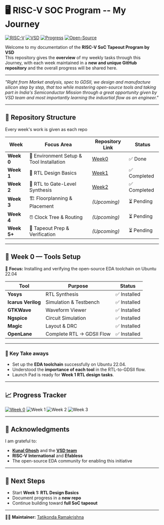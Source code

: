 
# 🖥️ RISC-V SOC Program -- My Journey



[![RISC-V](https://img.shields.io/badge/RISC--V-SoC-blue?style=for-the-badge&logo=riscv)](https://github.com/riscv/learn)
[![VSD](https://img.shields.io/badge/VSD-Program-orange?style=for-the-badge)](https://www.vlsisystemdesign.com/)
[![Progress](https://img.shields.io/badge/Weekly%20Tasks-Documented-success?style=for-the-badge)](https://github.com/Techwithram/RISC-V-SOC-Tapeout-Program/blob/main/README.md)
[![Open-Source](https://img.shields.io/badge/Open--Source-EDA%20Tools-brightgreen?style=for-the-badge)](https://vlsiresources.com/opensourcevlsi/)


Welcome to my documentation of the **RISC-V SoC Tapeout Program by VSD**   
This repository gives  the **overview** of my weekly tasks through this Journey, with each week maintained in a **new and unique GitHub repository** and the overall progress will be shared here.  

---

_"Right from Market analysis, spec to GDSII, we design and manufacture silicon step by step, that too while mastering open-source tools and taking part in India's Semiconductor Mission through a great opportunity given by VSD team and most importantly learning the indusrtial flow as an engineer."_



---



## 📂 Repository Structure

Every week's work is given as each repo   

| Week | Focus Area | Repository Link | Status |
|------|------------|-----------------|---------|
| **Week 0** | 🔧 Environment Setup & Tool Installation | [Week0](https://github.com/Techwithram/Week-0-of-RISC-V-SoC-Program) | ✅ Done |
| **Week 1** | 📝 RTL Design Basics | [Week1](https://github.com/Techwithram/Week-1-of-RISC-V-SoC-Program) | ✅ Completed |
| **Week 2** | 🔄 RTL to Gate-Level Synthesis | [Week2](https://github.com/Techwithram/Week-2-of-RISC-V-SoC-Program) | ✅ Completed |
| **Week 3** | 🏗️ Floorplanning & Placement | *(Upcoming)* | ⏳ Pending |
| **Week 4** | ⏰ Clock Tree & Routing | *(Upcoming)* | ⏳ Pending |
| **Week 5+** | 🎯 Tapeout Prep & Verification | *(Upcoming)* | ⏳ Pending |

---

## 📅 Week 0 — Tools Setup

📌 **Focus:** Installing and verifying the open-source EDA toolchain on Ubuntu 22.04  

| Tool | Purpose | Status |
|------|---------|--------|
| **Yosys** | RTL Synthesis | ✅ Installed |
| **Icarus Verilog** | Simulation & Testbench | ✅ Installed |
| **GTKWave** | Waveform Viewer | ✅ Installed |
| **Ngspice** | Circuit Simulation | ✅ Installed |
| **Magic** | Layout & DRC | ✅ Installed |
| **OpenLane** | Complete RTL → GDSII Flow | ✅ Installed |

---

### 🌟 Key Take aways
- Set up the **EDA toolchain** successfully on Ubuntu 22.04.  
- Understood the **importance of each tool** in the RTL-to-GDSII flow.  
- Launch Pad is ready for **Week 1 RTL design tasks**.  

---

## 📈 Progress Tracker


[![Week 0](https://img.shields.io/badge/Week%200-✅%20Done-green?style=flat-square)](https://github.com/Techwithram/Week-0-of-RISC-V-SoC-Program)
![Week 1](https://img.shields.io/badge/Week%201-⏳%20Pending-lightgrey?style=flat-square)
![Week 2](https://img.shields.io/badge/Week%202-Upcoming-blue?style=flat-square) 
![Week 3](https://img.shields.io/badge/Week%203-Upcoming-blue?style=flat-square)


---

## 🙏 Acknowledgments  

I am grateful to:  
- [**Kunal Ghosh**](https://github.com/kunalg123) and the **[VSD team](https://vsdiat.vlsisystemdesign.com/)**  
- **RISC-V International** and **Efabless**  
- The open-source EDA community for enabling this initiative  

---

## 🚀 Next Steps

- Start **Week 1: RTL Design Basics**  
- Document progress in a **new repo**  
- Continue building toward **full SoC tapeout**  

---

👨‍💻 **Maintainer:** [Tatikonda Ramakrishna](https://github.com/Techwithram)

